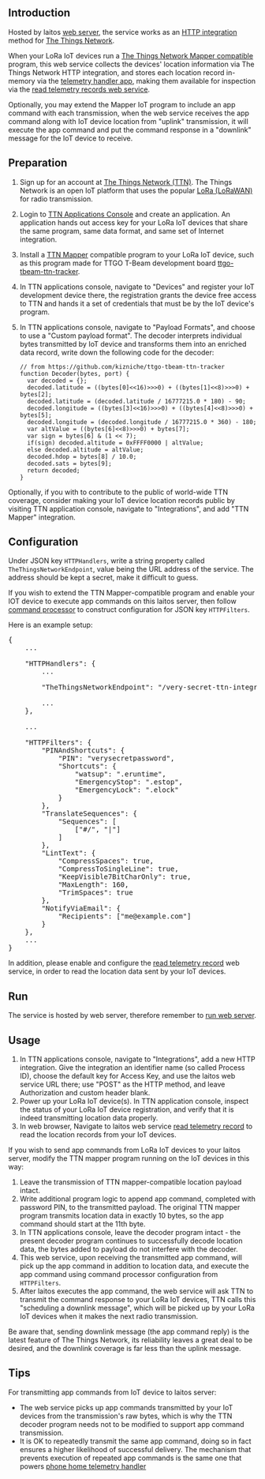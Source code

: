 ## Introduction
Hosted by laitos [web server](https://github.com/HouzuoGuo/laitos/wiki/%5BDaemon%5D-web-server), the service
works as an [HTTP integration](https://www.thethingsnetwork.org/docs/applications/http/) method for
[The Things Network](https://www.thethingsnetwork.org/).

When your LoRa IoT devices run a [The Things Network Mapper compatible](https://ttnmapper.org/) program, this
web service collects the devices' location information via The Things Network HTTP integration, and stores each
location record in-memory via the [telemetry handler app](https://github.com/HouzuoGuo/laitos/wiki/%5BApp%5D-phone-home-telemetry-handler),
making them available for inspection via the [read telemetry records web service](https://github.com/HouzuoGuo/laitos/wiki/%5BWeb-service%5D-read-telemetry-records).

Optionally, you may extend the Mapper IoT program to include an app command with each transmission, when the web
service receives the app command along with IoT device location from "uplink" transmission, it will execute the
app command and put the command response in a "downlink" message for the IoT device to receive.

## Preparation
1. Sign up for an account at [The Things Network (TTN)](https://www.thethingsnetwork.org/). The Things Network
   is an open IoT platform that uses the popular [LoRa (LoRaWAN)](https://en.wikipedia.org/wiki/LoRa) for radio
   transmission.
2. Login to [TTN Applications Console](https://console.thethingsnetwork.org/) and create an application. An
   application hands out access key for your LoRa IoT devices that share the same program, same data format, and
   same set of Internet integration.
3. Install a [TTN Mapper](https://ttnmapper.org/) compatible program to your LoRa IoT device, such as this program
   made for TTGO T-Beam development board [ttgo-tbeam-ttn-tracker](https://github.com/kizniche/ttgo-tbeam-ttn-tracker).
4. In TTN applications console, navigate to "Devices" and register your IoT development device there, the registration
   grants the device free access to TTN and hands it a set of credentials that must be by the IoT device's program.
5. In TTN applications console, navigate to "Payload Formats", and choose to use a "Custom payload format". The decoder
   interprets individual bytes transmitted by IoT device and transforms them into an enriched data record, write down
   the following code for the decoder:

       // from https://github.com/kizniche/ttgo-tbeam-ttn-tracker
       function Decoder(bytes, port) {
         var decoded = {};
         decoded.latitude = ((bytes[0]<<16)>>>0) + ((bytes[1]<<8)>>>0) + bytes[2];
         decoded.latitude = (decoded.latitude / 16777215.0 * 180) - 90;
         decoded.longitude = ((bytes[3]<<16)>>>0) + ((bytes[4]<<8)>>>0) + bytes[5];
         decoded.longitude = (decoded.longitude / 16777215.0 * 360) - 180;
         var altValue = ((bytes[6]<<8)>>>0) + bytes[7];
         var sign = bytes[6] & (1 << 7);
         if(sign) decoded.altitude = 0xFFFF0000 | altValue;
         else decoded.altitude = altValue;
         decoded.hdop = bytes[8] / 10.0;
         decoded.sats = bytes[9];
         return decoded;
       }

Optionally, if you with to contribute to the public of world-wide TTN coverage, consider making your IoT device location
records public by visiting TTN application console, navigate to "Integrations", and add "TTN Mapper" integration.

## Configuration
Under JSON key `HTTPHandlers`, write a string property called `TheThingsNetworkEndpoint`, value being the URL address
of the service. The address should be kept a secret, make it difficult to guess.

If you wish to extend the TTN Mapper-compatible program and enable your IOT device to execute app commands on this laitos
server, then follow [command processor](https://github.com/HouzuoGuo/laitos/wiki/Command-processor) to construct configuration
for JSON key `HTTPFilters`.

Here is an example setup:
<pre>
{
    ...

    "HTTPHandlers": {
        ...

        "TheThingsNetworkEndpoint": "/very-secret-ttn-integration",

        ...
    },

    ...

    "HTTPFilters": {
        "PINAndShortcuts": {
            "PIN": "verysecretpassword",
            "Shortcuts": {
                "watsup": ".eruntime",
                "EmergencyStop": ".estop",
                "EmergencyLock": ".elock"
            }
        },
        "TranslateSequences": {
            "Sequences": [
                ["#/", "|"]
            ]
        },
        "LintText": {
            "CompressSpaces": true,
            "CompressToSingleLine": true,
            "KeepVisible7BitCharOnly": true,
            "MaxLength": 160,
            "TrimSpaces": true
        },
        "NotifyViaEmail": {
            "Recipients": ["me@example.com"]
        }
    },
    ...
}
</pre>

In addition, please enable and configure the [read telemetry record](https://github.com/HouzuoGuo/laitos/wiki/%5BWeb-service%5D-read-telemetry-records)
web service, in order to read the location data sent by your IoT devices.

## Run
The service is hosted by web server, therefore remember to [run web server](https://github.com/HouzuoGuo/laitos/wiki/%5BDaemon%5D-web-server#run).

## Usage
1. In TTN applications console, navigate to "Integrations", add a new HTTP integration. Give the integration an identifier name
   (so called Process ID), choose the default key for Access Key, and use the laitos web service URL there; use "POST" as the
   HTTP method, and leave Authorization and custom header blank.
2. Power up your LoRa IoT device(s). In TTN application console, inspect the status of your LoRa IoT device registration, and
   verify that it is indeed transmitting location data properly.
3. In web browser, Navigate to laitos web service [read telemetry record](https://github.com/HouzuoGuo/laitos/wiki/%5BWeb-service%5D-read-telemetry-records)
   to read the location records from your IoT devices.

If you wish to send app commands from LoRa IoT devices to your laitos server, modify the TTN mapper program running on the IoT
devices in this way:

1. Leave the transmission of TTN mapper-compatible location payload intact.
2. Write additional program logic to append app command, completed with password PIN, to the transmitted payload. The original
   TTN mapper program transmits location data in exactly 10 bytes, so the app command should start at the 11th byte.
3. In TTN applications console, leave the decoder program intact - the present decoder program continues to successfully decode 
   location data, the bytes added to payload do not interfere with the decoder.
3. This web service, upon receiving the transmitted app command, will pick up the app command in addition to location data, and
   execute the app command using command processor configuration from `HTTPFilters`.
4. After laitos executes the app command, the web service will ask TTN to transmit the command response to your LoRa IoT devices,
   TTN calls this "scheduling a downlink message", which will be picked up by your LoRa IoT devices when it makes the next radio
   transmission.

Be aware that, sending downlink message (the app command reply) is the latest feature of The Things Network, its reliability leaves
a great deal to be desired, and the downlink coverage is far less than the uplink message.

## Tips
For transmitting app commands from IoT device to laitos server:
- The web service picks up app commands transmitted by your IoT devices from the transmission's raw bytes, which is why the TTN
  decoder program needs not to be modified to support app command transmission.
- It is OK to repeatedly transmit the same app command, doing so in fact ensures a higher likelihood of successful delivery.
  The mechanism that prevents execution of repeated app commands is the same one that powers [phone home telemetry handler](https://github.com/HouzuoGuo/laitos/wiki/%5BApp%5D-phone-home-telemetry-handler)
